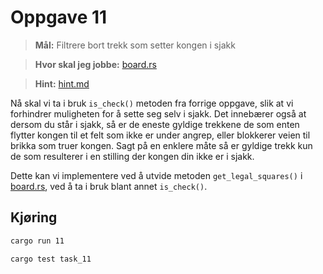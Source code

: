# Oppgave 11
> **Mål:** Filtrere bort trekk som setter kongen i sjakk

> **Hvor skal jeg jobbe:** [board.rs](board.rs)

> **Hint:** [hint.md](./hint.md)

Nå skal vi ta i bruk `is_check()` metoden fra forrige oppgave, slik at vi forhindrer muligheten
for å sette seg selv i sjakk. Det innebærer også at dersom du står i sjakk, så er de eneste gyldige
trekkene de som enten flytter kongen til et felt som ikke er under angrep, eller blokkerer veien
til brikka som truer kongen. Sagt på en enklere måte så er gyldige trekk kun de som resulterer i en
stilling der kongen din ikke er i sjakk.

Dette kan vi implementere ved å utvide metoden `get_legal_squares()` i [board.rs](board.rs), ved å ta i bruk blant 
annet `is_check()`.

## Kjøring
```bash
cargo run 11
```
```bash
cargo test task_11
